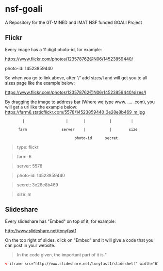 nsf-goali
=========

A Repository for the GT-MINED and IMAT NSF funded GOALI Project

## Flickr

Every image has a 11 digit photo-id, for example:

https://www.flickr.com/photos/123578762@N06/14523859440/

photo-id: 14523859440

So when you go to link above, after '/' add sizes/l and will get you to
all sizes page like the example below:

https://www.flickr.com/photos/123578762@N06/14523859440/sizes/l

By dragging the image to address bar (Where we type www. .... .com), you will
get a url like the example below:
https://farm6.staticflickr.com/5578/14523859440_3e28e8b469_m.jpg
       
            |                   |       |           |         |
       
          farm                server    |           |        size
       
                                    photo-id      secret
> type: flickr

> farm: 6

> server: 5578

> photo-id: 14523859440

> secret: 3e28e8b469

> size: m

## Slideshare

Every slideshare has "Embed" on top of it, for example:

http://www.slideshare.net/tonyfast1

On the top right of slides, click on "Embed" and it will give a code that you can post in your website.

> In the code given, the important part of it is " 
```html
< iframe src="http://www.slideshare.net/tonyfast1/slideshelf" width="615px" height="470px" < /iframe >
```
